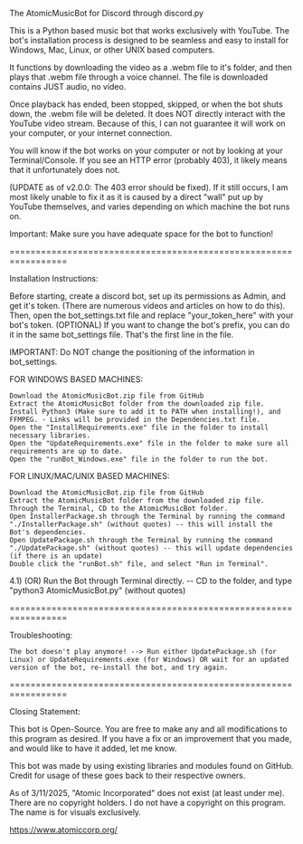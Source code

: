 The AtomicMusicBot for Discord through discord.py


This is a Python based music bot that works exclusively with YouTube. The bot's installation process is designed to be seamless and easy to install for Windows, Mac, Linux, or other UNIX based computers.

It functions by downloading the video as a .webm file to it's folder, and then plays that .webm file through a voice channel. The file is downloaded contains JUST audio, no video.

Once playback has ended, been stopped, skipped, or when the bot shuts down, the .webm file will be deleted. It does NOT directly interact with the YouTube video stream. Because of this, I can not guarantee it will work on your computer, or your internet connection.

You will know if the bot works on your computer or not by looking at your Terminal/Console. If you see an HTTP error (probably 403), it likely means that it unfortunately does not.

(UPDATE as of v2.0.0: The 403 error should be fixed). If it still occurs, I am most likely unable to fix it as it is caused by a direct "wall" put up by YouTube themselves, and varies depending on which machine the bot runs on.

Important: Make sure you have adequate space for the bot to function!

=================================================================

Installation Instructions:

Before starting, create a discord bot, set up its permissions as Admin, and get it's token. (There are numerous videos and articles on how to do this). Then, open the bot_settings.txt file and replace "your_token_here" with your bot's token. (OPTIONAL) If you want to change the bot's prefix, you can do it in the same bot_settings file. That's the first line in the file.

IMPORTANT: Do NOT change the positioning of the information in bot_settings.

FOR WINDOWS BASED MACHINES:

    Download the AtomicMusicBot.zip file from GitHub
    Extract the AtomicMusicBot folder from the downloaded zip file.
    Install Python3 (Make sure to add it to PATH when installing!), and FFMPEG. - Links will be provided in the Dependencies.txt file.
    Open the "InstallRequirements.exe" file in the folder to install necessary libraries.
    Open the "UpdateRequirements.exe" file in the folder to make sure all requirements are up to date.
    Open the "runBot_Windows.exe" file in the folder to run the bot.

FOR LINUX/MAC/UNIX BASED MACHINES:

    Download the AtomicMusicBot.zip file from GitHub
    Extract the AtomicMusicBot folder from the downloaded zip file.
    Through the Terminal, CD to the AtomicMusicBot folder.
    Open InstallerPackage.sh through the Terminal by running the command "./InstallerPackage.sh" (without quotes) -- this will install the Bot's dependencies.
    Open UpdatePackage.sh through the Terminal by running the command "./UpdatePackage.sh" (without quotes) -- this will update dependencies (if there is an update)
    Double click the "runBot.sh" file, and select "Run in Terminal".

4.1) (OR) Run the Bot through Terminal directly. -- CD to the folder, and type "python3 AtomicMusicBot.py" (without quotes)

=================================================================

Troubleshooting:

    The bot doesn't play anymore! --> Run either UpdatePackage.sh (for Linux) or UpdateRequirements.exe (for Windows) OR wait for an updated version of the bot, re-install the bot, and try again.
   
=================================================================

Closing Statement:

This bot is Open-Source. You are free to make any and all modifications to this program as desired. If you have a fix or an improvement that you made, and would like to have it added, let me know.

This bot was made by using existing libraries and modules found on GitHub. Credit for usage of these goes back to their respective owners.

As of 3/11/2025, "Atomic Incorporated" does not exist (at least under me). There are no copyright holders. I do not have a copyright on this program. The name is for visuals exclusively.

https://www.atomiccorp.org/
